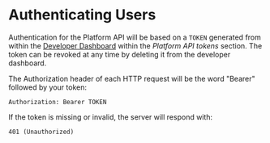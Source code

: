 # Authenticating Users

Authentication for the Platform API will be based on a `TOKEN` generated from within the [Developer Dashboard](https://developer.layer.com/projects/keys) within the *Platform API tokens* section. The token can be revoked at any time by deleting it from the developer dashboard.

The Authorization header of each HTTP request will be the word "Bearer" followed by your token:
```text
Authorization: Bearer TOKEN
```
If the token is missing or invalid, the server will respond with:

```text
401 (Unauthorized)
```
